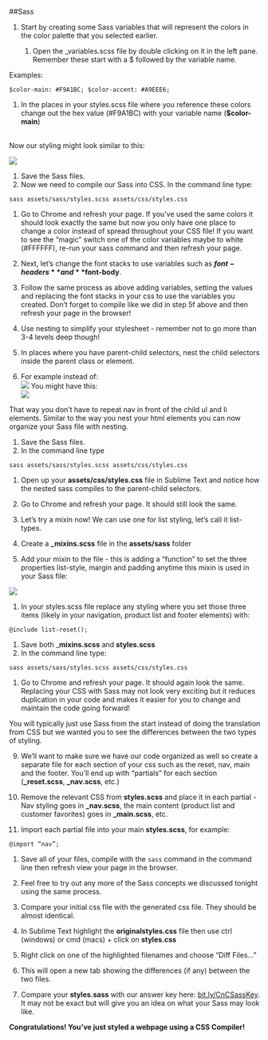 ##Sass


1. Start by creating some Sass variables that will represent the colors in the color palette that you selected earlier.

    1. Open the _variables.scss file by double clicking on it in the left pane. Remember these start with a $ followed by the variable name.

Examples:

`$color-main: #F9A1BC; $color-accent: #A9EEE6;`
1. In the places in your styles.scss file where you reference these colors change out the hex value (#F9A1BC) with your variable name (**$color-main**)<br><br>

Now our styling might look similar to this:

![](../images/image06.png)

1. Save the Sass files.
1. Now we need to compile our Sass into CSS. In the command line type:

`sass assets/sass/styles.scss assets/css/styles.css`

1. Go to Chrome and refresh your page. If you’ve used the same colors it should look exactly the same but now you only have one place to change a color instead of spread throughout your CSS file! If you want to see the “magic” switch one of the color variables maybe to white (#FFFFFF), re-run your sass command and then refresh your page.
1. Next, let’s change the font stacks to use variables such as **$font-headers** and **$font-body**.

1. Follow the same process as above adding variables, setting the values and replacing the font stacks in your css to use the variables you created. Don’t forget to compile like we did in step 5f above and then refresh your page in the browser!

7. Use nesting to simplify your stylesheet - remember not to go more than 3-4 levels deep though!

1. In places where you have parent-child selectors, nest the child selectors inside the parent class or element.
1. For example instead of:<br>
![](../images/image05.png)
You might have this:<br>
![](../images/image01.png)

That way you don’t have to repeat nav in front of the child ul and li elements. Similar to the way you nest your html elements you can now organize your Sass file with nesting.

1. Save the Sass files.
1. In the command line type

`sass assets/sass/styles.scss assets/css/styles.css`

1. Open up your **assets/css/styles.css** file in Sublime Text and notice how the nested sass compiles to the parent-child selectors.
1. Go to Chrome and refresh your page. It should still look the same.

8. Let’s try a mixin now! We can use one for list styling, let’s call it list-types.

1. Create a **_mixins.scss** file in the **assets/sass** folder
1. Add your mixin to the file - this is adding a “function” to set the three properties list-style, margin and padding anytime this mixin is used in your Sass file:<br>

![](../images/image00.png)

1. In your styles.scss file replace any styling where you set those three items (likely in your navigation, product list and footer elements) with:

`@include list-reset();`

1. Save both _**mixins.scss** and **styles.scss**
1. In the command line type:

`sass assets/sass/styles.scss assets/css/styles.css`

1. Go to Chrome and refresh your page. It should again look the same. Replacing your CSS with Sass may not look very exciting but it reduces duplication in your code and makes it easier for you to change and maintain the code going forward!

You will typically just use Sass from the start instead of doing the translation from CSS but we wanted you to see the differences between the two types of styling.

9. We’ll want to make sure we have our code organized as well so create a separate file for each section of your css such as the reset, nav, main and the footer. You’ll end up with “partials” for each section (**_reset.scss**, **_nav.scss**, etc.)

1. Remove the relevant CSS from **styles.scss** and place it in each partial - Nav styling goes in **_nav.scss**, the main content (product list and customer favorites) goes in **_main.scss**, etc.
1. Import each partial file into your main **styles.scss**, for example:

`@import “nav”;`

1. Save all of your files, compile with the `sass` command in the command line then refresh view your page in the browser.

10. Feel free to try out any more of the Sass concepts we discussed tonight using the same process.

11. Compare your initial css file with the generated css file. They should be almost identical.

1. In Sublime Text highlight the **originalstyles.css** file then use ctrl (windows) or cmd (macs) + click on **styles.css**
1. Right click on one of the highlighted filenames and choose “Diff Files…”
1. This will open a new tab showing the differences (if any) between the two files.

1. Compare your **styles.sass** with our answer key here: [bit.ly/CnCSassKey](https://www.google.com/url?q=http://bit.ly/CnCSassKey&sa=D&ust=1478381675890000&usg=AFQjCNHy8sjHANATp6X20-ZMCmis6PP5pw). It may not be exact but will give you an idea on what your Sass may look like.

**Congratulations! You’ve just styled a webpage using a CSS Compiler!**

